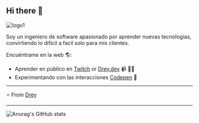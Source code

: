 ## Hi there 👋

![logo1](https://github.com/Dreyuix/Dreyuix/assets/65123134/b610ada7-e668-44b9-80db-f3d030bb970b)

Soy un ingeniero de software apasionado por aprender nuevas tecnologías, convirtiendo lo dificil a facil solo para mis clientes.

Encuéntrame en la web 🌎:
- Aprender en público en <a href="https://www.twitch.tv">Twitch</a> or <a href="https://www..">Drey.dev</a> 📹 ✍🏾
- Experimentando con las interacciones <a href="https://codepen.io/pen/"> Codepen</a> 🏓


---
⭐️ From [Drey](https://github.com/Leonardo-b2)
 
---
![Anurag's GitHub stats](https://github-readme-stats.vercel.app/api?username=Leonardo-b2&show_icons=true&theme=transparent)

<!--
**Leonardo-b2/Leonardo-b2** is a ✨ _special_ ✨ repository because its `README.md` (this file) appears on your GitHub profile.

Here are some ideas to get you started:

- 🔭 I’m currently working on ...
- 🌱 I’m currently learning ...
- 👯 I’m looking to collaborate on ...
- 🤔 I’m looking for help with ...
- 💬 Ask me about ...
- 📫 How to reach me: ...
- 😄 Pronouns: ...
- ⚡ Fun fact: ...
-->
